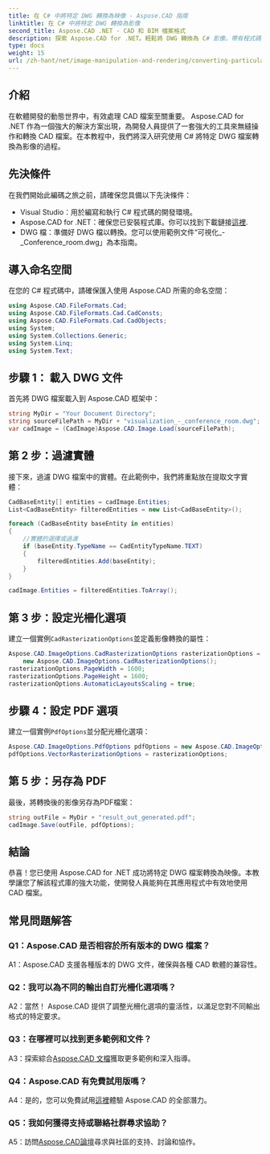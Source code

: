 ```yaml
---
title: 在 C# 中將特定 DWG 轉換為映像 - Aspose.CAD 指南
linktitle: 在 C# 中將特定 DWG 轉換為影像
second_title: Aspose.CAD .NET - CAD 和 BIM 檔案格式
description: 探索 Aspose.CAD for .NET。輕鬆將 DWG 轉換為 C# 影像。帶有程式碼範例的綜合指南。
type: docs
weight: 15
url: /zh-hant/net/image-manipulation-and-rendering/converting-particular-dwg-to-image/
---
```

## 介紹

在軟體開發的動態世界中，有效處理 CAD 檔案至關重要。 Aspose.CAD for .NET 作為一個強大的解決方案出現，為開發人員提供了一套強大的工具來無縫操作和轉換 CAD 檔案。在本教程中，我們將深入研究使用 C# 將特定 DWG 檔案轉換為影像的過程。

## 先決條件

在我們開始此編碼之旅之前，請確保您具備以下先決條件：

- Visual Studio：用於編寫和執行 C# 程式碼的開發環境。
-  Aspose.CAD for .NET：確保您已安裝程式庫。你可以找到下載鏈接[這裡](https://releases.aspose.com/cad/net/).
- DWG 檔：準備好 DWG 檔以轉換。您可以使用範例文件“可視化_-_Conference_room.dwg」為本指南。

## 導入命名空間

在您的 C# 程式碼中，請確保匯入使用 Aspose.CAD 所需的命名空間：

```csharp
using Aspose.CAD.FileFormats.Cad;
using Aspose.CAD.FileFormats.Cad.CadConsts;
using Aspose.CAD.FileFormats.Cad.CadObjects;
using System;
using System.Collections.Generic;
using System.Linq;
using System.Text;
```

## 步驟 1： 載入 DWG 文件

首先將 DWG 檔案載入到 Aspose.CAD 框架中：

```csharp
string MyDir = "Your Document Directory";
string sourceFilePath = MyDir + "visualization_-_conference_room.dwg";
var cadImage = (CadImage)Aspose.CAD.Image.Load(sourceFilePath);
```

## 第 2 步：過濾實體

接下來，過濾 DWG 檔案中的實體。在此範例中，我們將重點放在提取文字實體：

```csharp
CadBaseEntity[] entities = cadImage.Entities;
List<CadBaseEntity> filteredEntities = new List<CadBaseEntity>();

foreach (CadBaseEntity baseEntity in entities)
{
    //實體的選擇或過濾
    if (baseEntity.TypeName == CadEntityTypeName.TEXT)
    {
        filteredEntities.Add(baseEntity);
    }
}

cadImage.Entities = filteredEntities.ToArray();
```

## 第 3 步：設定光柵化選項

建立一個實例`CadRasterizationOptions`並定義影像轉換的屬性：

```csharp
Aspose.CAD.ImageOptions.CadRasterizationOptions rasterizationOptions =
    new Aspose.CAD.ImageOptions.CadRasterizationOptions();
rasterizationOptions.PageWidth = 1600;
rasterizationOptions.PageHeight = 1600;
rasterizationOptions.AutomaticLayoutsScaling = true;
```

## 步驟 4：設定 PDF 選項

建立一個實例`PdfOptions`並分配光柵化選項：

```csharp
Aspose.CAD.ImageOptions.PdfOptions pdfOptions = new Aspose.CAD.ImageOptions.PdfOptions();
pdfOptions.VectorRasterizationOptions = rasterizationOptions;
```

## 第 5 步：另存為 PDF

最後，將轉換後的影像另存為PDF檔案：

```csharp
string outFile = MyDir + "result_out_generated.pdf";
cadImage.Save(outFile, pdfOptions);
```

## 結論

恭喜！您已使用 Aspose.CAD for .NET 成功將特定 DWG 檔案轉換為映像。本教學讓您了解該程式庫的強大功能，使開發人員能夠在其應用程式中有效地使用 CAD 檔案。

## 常見問題解答

### Q1：Aspose.CAD 是否相容於所有版本的 DWG 檔案？

A1：Aspose.CAD 支援各種版本的 DWG 文件，確保與各種 CAD 軟體的兼容性。

### Q2：我可以為不同的輸出自訂光柵化選項嗎？

A2：當然！ Aspose.CAD 提供了調整光柵化選項的靈活性，以滿足您對不同輸出格式的特定要求。

### Q3：在哪裡可以找到更多範例和文件？

 A3：探索綜合[Aspose.CAD 文檔](https://reference.aspose.com/cad/net/)獲取更多範例和深入指導。

### Q4：Aspose.CAD 有免費試用版嗎？

 A4：是的，您可以免費試用[這裡](https://releases.aspose.com/)體驗 Aspose.CAD 的全部潛力。

### Q5：我如何獲得支持或聯絡社群尋求協助？

A5：訪問[Aspose.CAD論壇](https://forum.aspose.com/c/cad/19)尋求與社區的支持、討論和協作。